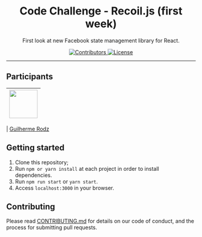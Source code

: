 <h1 align="center">
Code Challenge - Recoil.js (first week)
</h1>

<p align="center">First look at new Facebook state management library for React.</p>

<p align="center">
  <a href="https://github.com/Rocketseat/youtube-challenge-recoil/graphs/contributors">
    <img src="https://img.shields.io/github/contributors/rocketseat/youtube-challenge-recoil?color=%237159c1&logoColor=%237159c1&style=flat" alt="Contributors">
  </a>
  <a href="https://opensource.org/licenses/MIT">
    <img src="https://img.shields.io/github/license/rocketseat/youtube-challenge-recoil?color=%237159c1&logo=mit" alt="License">
  </a>
</p>

<hr>

## Participants

| [<img src="https://avatars3.githubusercontent.com/u/10366880?s=460&v=4" width="75px;"/>](https://github.com/guilhermerodz) |
| :------------------------------------------------------------------------------------------------------------------------: |


| [Guilherme Rodz](https://github.com/guilhermerodz)

## Getting started

1. Clone this repository;<br />
2. Run `npm or yarn install` at each project in order to install dependencies.<br />
3. Run `npm run start` or `yarn start`.<br />
4. Access `localhost:3000` in your browser.<br />

## Contributing

Please read [CONTRIBUTING.md](CONTRIBUTING.md) for details on our code of conduct, and the process for submitting pull requests.
